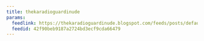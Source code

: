 ```yaml
---
title: thekaradioguardinude
params:
  feedlink: https://thekaradioguardinude.blogspot.com/feeds/posts/default?alt=rss
  feedid: 42f90beb9187a2724bd3ecf9cda66479
---
```

